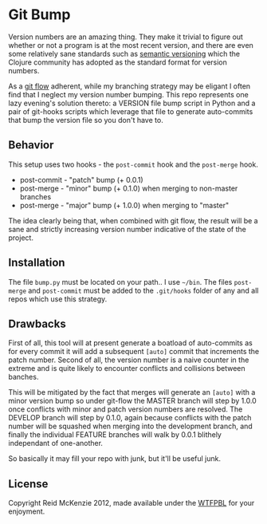 # Git Bump
Version numbers are an amazing thing. They make it trivial to figure out whether
or not a program is at the most recent version, and there are even some 
relatively sane standards such as [semantic versioning](semver.org) which the 
Clojure community has adopted as the standard format for version numbers.

As a [git flow](http://nvie.com/posts/a-successful-git-branching-model/) adherent, while my branching strategy may be eligant I often 
find that I neglect my version number bumping. This repo represents one lazy 
evening's solution thereto: a VERSION file bump script in Python and a pair of 
git-hooks scripts which leverage that file to generate auto-commits that bump 
the version file so you don't have to.

## Behavior
This setup uses two hooks - the `post-commit` hook and the `post-merge` hook.

  - post-commit - "patch" bump (+ 0.0.1)
  - post-merge  - "minor" bump (+ 0.1.0) when merging to non-master branches
  - post-merge  - "major" bump (+ 1.0.0) when merging to "master"

The idea clearly being that, when combined with git flow, the result will be a 
sane and strictly increasing version number indicative of the state of the 
project.

## Installation
The file `bump.py` must be located on your path.. I use `~/bin`. The files 
`post-merge` and `post-commit` must be added to the `.git/hooks` folder of any 
and all repos which use this strategy.

## Drawbacks
First of all, this tool will at present generate a boatload of auto-commits as 
for every commit it will add a subsequent `[auto]` commit that increments the 
patch number. Second of all, the version number is a naive counter in the 
extreme and is quite likely to encounter conflicts and collisions between banches.

This will be mitigated by the fact that merges will generate an `[auto]` with a 
minor version bump so under git-flow the MASTER branch will step by 1.0.0 once 
conflicts with minor and patch version numbers are resolved. The DEVELOP branch 
will step by 0.1.0, again because conflicts with the patch number will be 
squashed when merging into the development branch, and finally the individual 
FEATURE branches will walk by 0.0.1 blithely independant of one-another.

So basically it may fill your repo with junk, but it'll be useful junk.

## License 
Copyright Reid McKenzie 2012, made available under the 
[WTFPBL](http://sam.zoy.org/wtfpl/) for your enjoyment.
